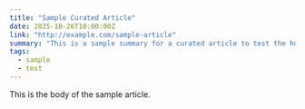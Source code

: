 ```yaml
---
title: "Sample Curated Article"
date: 2025-10-26T10:00:00Z
link: "http://example.com/sample-article"
summary: "This is a sample summary for a curated article to test the homepage display."
tags:
  - sample
  - test
---
```


This is the body of the sample article.
